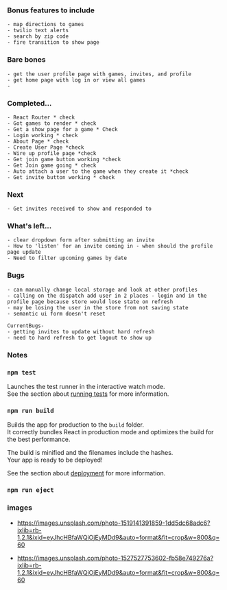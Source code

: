 ### Bonus features to include 
    - map directions to games
    - twilio text alerts
    - search by zip code
    - fire transition to show page

### Bare bones
    - get the user profile page with games, invites, and profile
    - get home page with log in or view all games
    - 

### Completed...
    - React Router * check
    - Got games to render * check
    - Get a show page for a game * Check
    - Login working * check
    - About Page * check
    - Create User Page *check
    - Wire up profile page *check
    - Get join game button working *check
    - Get Join game going * check
    - Auto attach a user to the game when they create it *check
    - Get invite button working * check 
 

### Next 
    - Get invites received to show and responded to

### What's left...
    
    - clear dropdown form after submitting an invite
    - How to 'listen' for an invite coming in - when should the profile page update
    - Need to filter upcoming games by date
    

### Bugs 
    - can manually change local storage and look at other profiles
    - calling on the dispatch add user in 2 places - login and in the profile page because store would lose state on refresh
    - may be losing the user in the store from not saving state
    - semantic ui form doesn't reset
    
    CurrentBugs- 
    - getting invites to update without hard refresh
    - need to hard refresh to get logout to show up
    

### Notes 
 

### `npm test`

Launches the test runner in the interactive watch mode.<br>
See the section about [running tests](https://facebook.github.io/create-react-app/docs/running-tests) for more information.

### `npm run build`

Builds the app for production to the `build` folder.<br>
It correctly bundles React in production mode and optimizes the build for the best performance.

The build is minified and the filenames include the hashes.<br>
Your app is ready to be deployed!

See the section about [deployment](https://facebook.github.io/create-react-app/docs/deployment) for more information.

### `npm run eject`

### images
- https://images.unsplash.com/photo-1519141391859-1dd5dc68adc6?ixlib=rb-1.2.1&ixid=eyJhcHBfaWQiOjEyMDd9&auto=format&fit=crop&w=800&q=60

- https://images.unsplash.com/photo-1527527753602-fb58e749276a?ixlib=rb-1.2.1&ixid=eyJhcHBfaWQiOjEyMDd9&auto=format&fit=crop&w=800&q=60